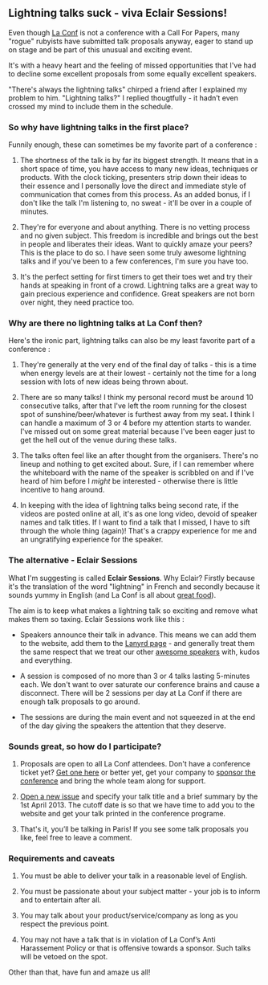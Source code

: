 ## Lightning talks suck - viva Eclair Sessions!

Even though [La Conf](http://2013.la-conf.org) is not a conference with a Call For Papers, many "rogue" rubyists have submitted talk proposals anyway, eager to stand up on stage and be part of this unusual and exciting event.

It's with a heavy heart and the feeling of missed opportunities that I've had to decline some excellent proposals from some equally excellent speakers.

"There's always the lightning talks" chirped a friend after I explained my problem to him. "Lightning talks?" I replied thougtfully -  it hadn’t even crossed my mind to include them in the schedule.

### So why have lightning talks in the first place?

Funnily enough, these can sometimes be my favorite part of a conference :

1. The shortness of the talk is by far its biggest strength. It means that in a short space of time, you have access to many new ideas, techniques or products. With the clock ticking, presenters strip down their ideas to their essence and I personally love the direct and immediate style of communication that comes from this process. As an added bonus, if I don't like the talk I'm listening to, no sweat - it'll be over in a couple of minutes.

2. They're for everyone and about anything. There is no vetting process and no given subject. This freedom is incredible and brings out the best in people and liberates their ideas. Want to quickly amaze your peers? This is the place to do so. I have seen some truly awesome lightning talks and if you've been to a few conferences, I'm sure you have too.

3. It's the perfect setting for first timers to get their toes wet and try their hands at speaking in front of a crowd. Lightning talks are a great way to gain precious experience and confidence. Great speakers are not born over night, they need practice too.


### Why are there no lightning talks at La Conf then?

Here's the ironic part, lightning talks can also be my least favorite part of a conference :

1. They're generally at the very end of the final day of talks - this is a time when energy levels are at their lowest - certainly not the time for a long session with lots of new ideas being thrown about.

2. There are so many talks! I think my personal record must be around 10 consecutive talks, after that I've left the room running for the closest spot of sunshine/beer/whatever is furthest away from my seat. I think I can handle a maximum of 3 or 4 before my attention starts to wander. I've missed out on some great material because I've been eager just to get the hell out of the venue during these talks.

3. The talks often feel like an after thought from the organisers. There's no lineup and nothing to get excited about. Sure, if I can remember where the whiteboard with the name of the speaker is scribbled on and if I've heard of him before I *might* be interested - otherwise there is little incentive to hang around.

4. In keeping with the idea of lightning talks being second rate, if the videos are posted online at all, it's as one long video, devoid of speaker names and talk titles. If I want to find a talk that I missed, I have to sift through the whole thing (again)! That's a crappy experience for me and an ungratifying experience for the speaker.


### The alternative - Eclair Sessions

What I'm suggesting is called **Eclair Sessions**. Why Eclair? Firstly because it's the translation of the word "lightning" in French and secondly because it sounds yummy in English (and La Conf is all about [great food](http://2013.la-conf.org/#food)).

The aim is to keep what makes a lightning talk so exciting and remove what makes them so taxing. Eclair Sessions work like this :

* Speakers announce their talk in advance. This means we can add them to the website, add them to the [Lanyrd page](http://lanyrd.com/2013/la-conf/) - and generally treat them the same respect that we treat our other [awesome speakers](http://2013.la-conf.org/#speakers) with, kudos and everything.

* A session is composed of no more than 3 or 4 talks lasting 5-minutes each. We don't want to over saturate our conference brains and cause a disconnect. There will be 2 sessions per day at La Conf if there are enough talk proposals to go around.

* The sessions are during the main event and not squeezed in at the end of the day giving the speakers the attention that they deserve.

### Sounds great, so how do I participate?

1. Proposals are open to all La Conf attendees. Don't have a conference ticket yet? [Get one here](http://tickets.la-conf.org) or better yet, get your company to [sponsor the conference](https://www.dropbox.com/s/90974nczwdfarjw/La%20Conf%20Sponsorship.pdf) and bring the whole team along for support.

2. [Open a new issue]( https://github.com/la-conf/2013-eclair-sessions/issues/new) and specify your talk title and a brief summary by the 1st April 2013. The cutoff date is so that we have time to add you to the website and get your talk printed in the conference programe.

3. That's it, you’ll be talking in Paris! If you see some talk proposals you like, feel free to leave a comment.

### Requirements and caveats

1. You must be able to deliver your talk in a reasonable level of English.

2. You must be passionate about your subject matter - your job is to inform and to entertain after all.

3. You may talk about your product/service/company as long as you respect the previous point.

4. You may not have a talk that is in violation of La Conf’s Anti Harassement Policy or that is offensive towards a sponsor. Such talks will be vetoed on the spot. 

Other than that, have fun and amaze us all!
